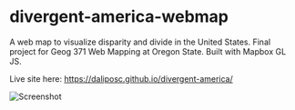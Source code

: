 # divergent-america-webmap
A web map to visualize disparity and divide in the United States. Final project for Geog 371 Web Mapping at Oregon State. Built with Mapbox GL JS.

Live site here: https://daliposc.github.io/divergent-america/

![Screenshot](https://raw.githubusercontent.com/daliposc/divergent-america-webmap/master/assets/screenshot.png)
